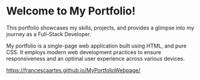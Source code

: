 # Welcome to My Portfolio!

This portfolio showcases my skills, projects, and provides a glimpse into my journey as a Full-Stack Developer.

My portfolio is a single-page web application built using HTML, and pure CSS. It employs modern web development practices to ensure responsiveness and an optimal user experience across various devices.

https://francescaartes.github.io/MyPortfolioWebpage/

